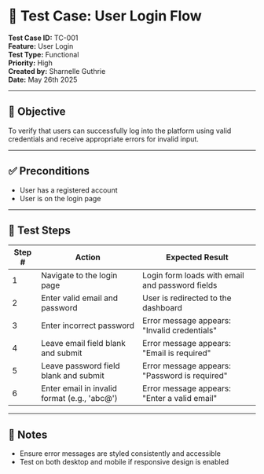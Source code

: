 # 🧪 Test Case: User Login Flow

**Test Case ID:** TC-001  
**Feature:** User Login  
**Test Type:** Functional  
**Priority:** High  
**Created by:** Sharnelle Guthrie  
**Date:** May 26th 2025

---

## 🎯 Objective
To verify that users can successfully log into the platform using valid credentials and receive appropriate errors for invalid input.

---

## ✅ Preconditions
- User has a registered account
- User is on the login page

---

## 🔄 Test Steps

| Step # | Action | Expected Result |
|--------|--------|-----------------|
| 1 | Navigate to the login page | Login form loads with email and password fields |
| 2 | Enter valid email and password | User is redirected to the dashboard |
| 3 | Enter incorrect password | Error message appears: \"Invalid credentials\" |
| 4 | Leave email field blank and submit | Error message appears: \"Email is required\" |
| 5 | Leave password field blank and submit | Error message appears: \"Password is required\" |
| 6 | Enter email in invalid format (e.g., 'abc@') | Error message appears: \"Enter a valid email\" |

---

## 📝 Notes
- Ensure error messages are styled consistently and accessible
- Test on both desktop and mobile if responsive design is enabled


